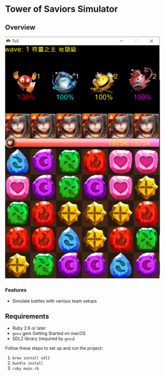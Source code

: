 # Tower of Saviors Simulator

## Overview

![screenshot](screenshot.png)

### Features

- Simulate battles with various team setups

## Requirements

- Ruby 2.6 or later
- `gosu` gem Getting Started on macOS
- SDL2 library (required by `gosu`)

Follow these steps to set up and run the project:
1. `brew install sdl2`
2. `bundle install`
3. `ruby main.rb`
